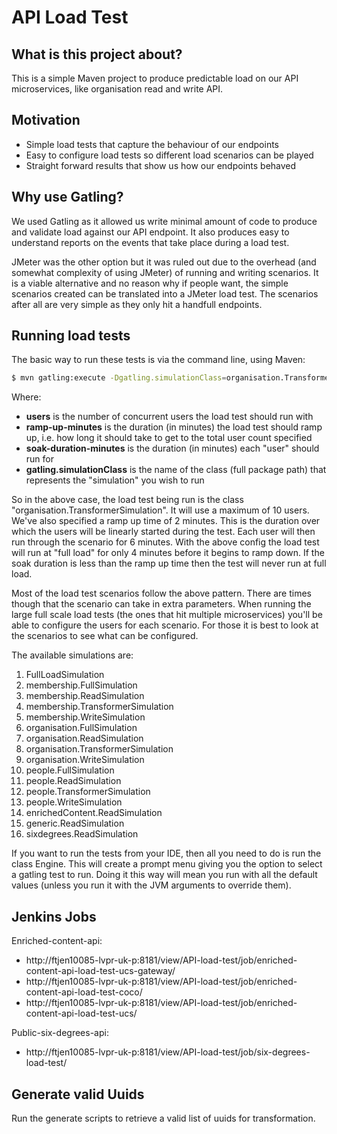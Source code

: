 # API Load Test

## What is this project about?

This is a simple Maven project to produce predictable load on our API microservices, like organisation read and write API.

## Motivation

* Simple load tests that capture the behaviour of our endpoints
* Easy to configure load tests so different load scenarios can be played
* Straight forward results that show us how our endpoints behaved

## Why use Gatling?

We used Gatling as it allowed us write minimal amount of code to produce and validate load against our API endpoint. It also produces easy to understand reports on the events that take place during a load test. 

JMeter was the other option but it was ruled out due to the overhead (and somewhat complexity of using JMeter) of running and writing scenarios. It is a viable alternative and no reason why if people want, the simple scenarios created can be translated into a JMeter load test. The scenarios after all are very simple as they only hit a handfull endpoints.

## Running load tests

The basic way to run these tests is via the command line, using Maven:

```bash
$ mvn gatling:execute -Dgatling.simulationClass=organisation.TransformerSimulation -Dusers=10 -Dramp-up-minutes=2 -Dsoak-duration-minutes=6
```

Where:

* __users__ is the number of concurrent users the load test should run with
* __ramp-up-minutes__ is the duration (in minutes) the load test should ramp up, i.e. how long it should take to get to the total user count specified
* __soak-duration-minutes__ is the duration (in minutes) each "user" should run for
* __gatling.simulationClass__ is the name of the class (full package path) that represents the "simulation" you wish to run

So in the above case, the load test being run is the class "organisation.TransformerSimulation". It will use a maximum of 10 users. We've also specified a ramp up time of 2 minutes. This is the duration over which the users will be linearly started during the test. Each user will then run through the scenario for 6 minutes. With the above config the load test will run at "full load" for only 4 minutes before it begins to ramp down. If the soak duration is less than the ramp up time then the test will never run at full load.

Most of the load test scenarios follow the above pattern. There are times though that the scenario can take in extra parameters. When running the large full scale load tests (the ones that hit multiple microservices) you'll be able to configure the users for each scenario. For those it is best to look at the scenarios to see what can be configured.

The available simulations are:

1. FullLoadSimulation
2. membership.FullSimulation
3. membership.ReadSimulation
4. membership.TransformerSimulation
5. membership.WriteSimulation
6. organisation.FullSimulation
7. organisation.ReadSimulation
8. organisation.TransformerSimulation
9. organisation.WriteSimulation
10. people.FullSimulation
11. people.ReadSimulation
12. people.TransformerSimulation
13. people.WriteSimulation
14. enrichedContent.ReadSimulation
15. generic.ReadSimulation
16. sixdegrees.ReadSimulation

If you want to run the tests from your IDE, then all you need to do is run the class Engine. This will create a prompt menu giving you the option to select a gatling test to run. Doing it this way will mean you run with all the default values (unless you run it with the JVM arguments to override them).

## Jenkins Jobs

Enriched-content-api:
* http://ftjen10085-lvpr-uk-p:8181/view/API-load-test/job/enriched-content-api-load-test-ucs-gateway/
* http://ftjen10085-lvpr-uk-p:8181/view/API-load-test/job/enriched-content-api-load-test-coco/
* http://ftjen10085-lvpr-uk-p:8181/view/API-load-test/job/enriched-content-api-load-test-ucs/

Public-six-degrees-api:
* http://ftjen10085-lvpr-uk-p:8181/view/API-load-test/job/six-degrees-load-test/

## Generate valid Uuids

Run the generate scripts to retrieve a valid list of uuids for transformation.
